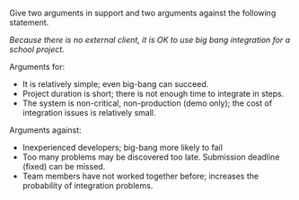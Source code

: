 <panel header="Q: Big-bang integration in school projects">
<question has-input="true">

Give two arguments in support and two arguments against the following statement.

_Because there is no external client, it is OK to use big bang integration for a school project._

<div slot="answer">

Arguments for:

*	It is relatively simple; even big-bang can succeed.
*	Project duration is short; there is not enough time to integrate in steps.
*	The system is non-critical, non-production (demo only); the cost of integration issues is relatively small.

Arguments against:

*	Inexperienced developers; big-bang more likely to fail
*	Too many problems may be discovered too late. Submission deadline (fixed) can be missed.
*	Team members have not worked together before; increases the probability of integration problems.

</div>
</question>
</panel>
